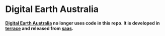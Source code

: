 Digital Earth Australia
==============================================================================

**[Digital Earth Australia](maps.dea.ga.gov.au) no longer uses code in this repo. It is developed in [terrace](https://github.com/TerriaJS/terrace) and released from [saas](https://github.com/TerriaJS/saas).**
